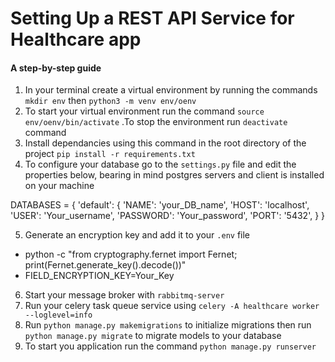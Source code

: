 # Setting Up a REST API Service for Healthcare app
#### A step-by-step guide
1. In your terminal create a virtual environment by running the commands `mkdir env` then `python3 -m venv env/oenv`
2. To start your virtual environment run the command `source env/oenv/bin/activate` .To stop the environment run `deactivate` command
3. Install dependancies using this command in the root directory of the project `pip install -r requirements.txt`
4. To configure your database go to the `settings.py` file and edit the properties below, bearing in mind postgres servers and client is installed on your machine 

DATABASES = {
    'default': {
        'NAME': 'your_DB_name',
        'HOST': 'localhost',
        'USER': 'Your_username',
        'PASSWORD': 'Your_password',
        'PORT': '5432',
    }
}

5. Generate an encryption key and add it to your `.env` file
- python -c "from cryptography.fernet import Fernet; print(Fernet.generate_key().decode())"
- FIELD_ENCRYPTION_KEY=Your_Key

6. Start your message broker with `rabbitmq-server`
7. Run your celery task queue service using `celery -A healthcare worker --loglevel=info`
8. Run `python manage.py makemigrations` to initialize migrations then run `python manage.py migrate` to migrate models to your database
9. To start you application run the command `python manage.py runserver`